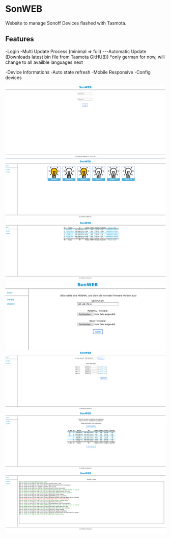 # SonWEB
Website to manage Sonoff Devices flashed with Tasmota.

## Features
-Login
-Multi Update Process (minimal => full)
---Automatic Update (Downloads latest bin file from Tasmota GitHUB)) 
*only german for now, will change to all availble languages next

-Device Informations
-Auto state refresh
-Mobile Responsive
-Config devices


![app_example](https://raw.githubusercontent.com/reloxx13/reloxx13.github.io/master/media/sonweb/readme/0.png)
![app_example](https://raw.githubusercontent.com/reloxx13/reloxx13.github.io/master/media/sonweb/readme/1.png)
![app_example](https://raw.githubusercontent.com/reloxx13/reloxx13.github.io/master/media/sonweb/readme/2.png)
![app_example](https://raw.githubusercontent.com/reloxx13/reloxx13.github.io/master/media/sonweb/readme/3.png)
![app_example](https://raw.githubusercontent.com/reloxx13/reloxx13.github.io/master/media/sonweb/readme/4.png)
![app_example](https://raw.githubusercontent.com/reloxx13/reloxx13.github.io/master/media/sonweb/readme/5.png)
![app_example](https://raw.githubusercontent.com/reloxx13/reloxx13.github.io/master/media/sonweb/readme/6.png)
